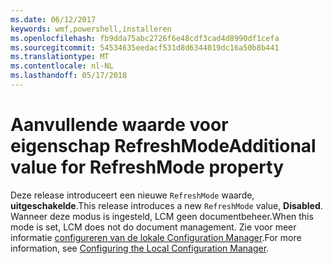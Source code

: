 ```yaml
---
ms.date: 06/12/2017
keywords: wmf,powershell,installeren
ms.openlocfilehash: fb9dda75abc2726f6e48cdf3cad4d8990df1cefa
ms.sourcegitcommit: 54534635eedacf531d8d6344019dc16a50b8b441
ms.translationtype: MT
ms.contentlocale: nl-NL
ms.lasthandoff: 05/17/2018
---
```

# <a name="additional-value-for-refreshmode-property"></a><span data-ttu-id="ec8c2-102">Aanvullende waarde voor eigenschap RefreshMode</span><span class="sxs-lookup"><span data-stu-id="ec8c2-102">Additional value for RefreshMode property</span></span>

<span data-ttu-id="ec8c2-103">Deze release introduceert een nieuwe `RefreshMode` waarde, **uitgeschakelde**.</span><span class="sxs-lookup"><span data-stu-id="ec8c2-103">This release introduces a new `RefreshMode` value, **Disabled**.</span></span> <span data-ttu-id="ec8c2-104">Wanneer deze modus is ingesteld, LCM geen documentbeheer.</span><span class="sxs-lookup"><span data-stu-id="ec8c2-104">When this mode is set, LCM does not do document management.</span></span> <span data-ttu-id="ec8c2-105">Zie voor meer informatie [configureren van de lokale Configuration Manager](https://msdn.microsoft.com/powershell/dsc/metaconfig).</span><span class="sxs-lookup"><span data-stu-id="ec8c2-105">For more information, see [Configuring the Local Configuration Manager](https://msdn.microsoft.com/powershell/dsc/metaconfig).</span></span>
